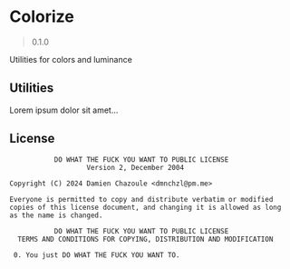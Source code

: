 # Colorize

> 0.1.0

Utilities for colors and luminance

## Utilities

Lorem ipsum dolor sit amet...

## License

```
           DO WHAT THE FUCK YOU WANT TO PUBLIC LICENSE
                   Version 2, December 2004

Copyright (C) 2024 Damien Chazoule <dmnchzl@pm.me>

Everyone is permitted to copy and distribute verbatim or modified
copies of this license document, and changing it is allowed as long
as the name is changed.

           DO WHAT THE FUCK YOU WANT TO PUBLIC LICENSE
  TERMS AND CONDITIONS FOR COPYING, DISTRIBUTION AND MODIFICATION

 0. You just DO WHAT THE FUCK YOU WANT TO.
```
